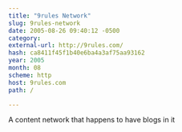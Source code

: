 ```yaml
---
title: "9rules Network"
slug: 9rules-network
date: 2005-08-26 09:40:12 -0500
category: 
external-url: http://9rules.com/
hash: ca8411f45f1b40e6ba4a3af75aa93162
year: 2005
month: 08
scheme: http
host: 9rules.com
path: /

---
```


A content network that happens to have blogs in it
